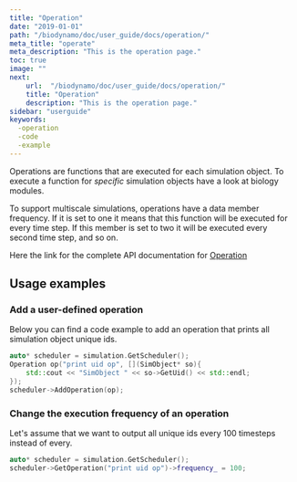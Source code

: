 ```yaml
---
title: "Operation"
date: "2019-01-01"
path: "/biodynamo/doc/user_guide/docs/operation/"
meta_title: "operate"
meta_description: "This is the operation page."
toc: true
image: ""
next:
    url:  "/biodynamo/doc/user_guide/docs/operation/"
    title: "Operation"
    description: "This is the operation page."
sidebar: "userguide"
keywords:
  -operation
  -code
  -example
---
```


Operations are functions that are executed for each simulation object.
To execute a function for *specific* simulation objects have a look at
biology modules.

To support multiscale simulations, operations have a data member frequency.
If it is set to one it means that this function will be executed for every
time step. If this member is set to two it will be executed every second time
step, and so on.

Here the link for the complete API documentation for [Operation](https://biodynamo.github.io/api/structbdm_1_1Operation.html)

## Usage examples

### Add a user-defined operation

Below you can find a code example to add an operation that prints all
simulation object unique ids.

```cpp
auto* scheduler = simulation.GetScheduler();
Operation op("print uid op", [](SimObject* so){
    std::cout << "SimObject " << so->GetUid() << std::endl;
});
scheduler->AddOperation(op);
```

### Change the execution frequency of an operation

Let's assume that we want to output all unique ids every 100 timesteps instead
of every.

```cpp
auto* scheduler = simulation.GetScheduler();
scheduler->GetOperation("print uid op")->frequency_ = 100;
```

